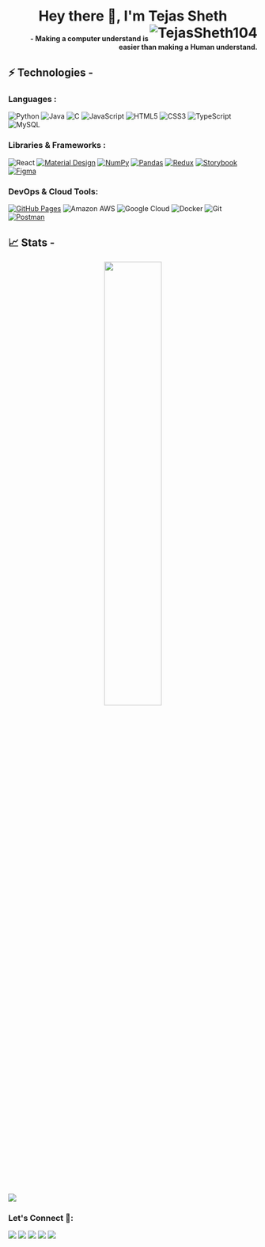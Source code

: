 <!-- <h1 align="center"> Hey there 👋, I'm <a href="http://tejas-sheth.netlify.app/">Tejas Sheth </a> -->
<h1 align="center"> Hey there 👋, I'm Tejas Sheth 
  <img align="right" src="https://komarev.com/ghpvc/?username=TejasSheth104&color=blue" alt="TejasSheth104"/>
</h1>

<!-- <a href="http://tejas-sheth.netlify.app/">Portfolio</a> -->

<h4 align="right">- Making a computer understand is easier than making a Human understand. </h4>

<p> 
</p>

## ⚡ Technologies -
### Languages :
![Python](https://img.shields.io/badge/-Python-black?style=flat-square&logo=Python)
![Java](https://img.shields.io/badge/-Java-E34A86?style=flat-square&logo=java)
![C](https://img.shields.io/badge/-C-00599C?style=flat-square&logo=c)
![JavaScript](https://img.shields.io/badge/-JavaScript-black?style=flat-square&logo=javascript)
![HTML5](https://img.shields.io/badge/-HTML5-E34F26?style=flat-square&logo=html5&logoColor=white)
![CSS3](https://img.shields.io/badge/-CSS3-1572B6?style=flat-square&logo=css3)
![TypeScript](https://img.shields.io/badge/-TypeScript-007ACC?style=flat-square&logo=typescript)
![MySQL](https://img.shields.io/badge/-MySQL-black?style=flat-square&logo=mysql)

### Libraries & Frameworks :
![React](https://img.shields.io/badge/-React-black?style=flat-square&logo=react)
<a href="#"><img alt="Material Design" src="https://img.shields.io/badge/Material%20Design%20-%230081CB.svg?logo=material-design&logoColor=white"></a>
<a href="#"><img alt="NumPy" src="https://img.shields.io/badge/Numpy%20-%23013243.svg?logo=numpy&logoColor=white"></a>
<a href="#"><img alt="Pandas" src="https://img.shields.io/badge/Pandas%20-%23150458.svg?logo=pandas&logoColor=white"></a>
<a href="#"><img alt="Redux" src="https://img.shields.io/badge/Redux-593D88?logo=redux&logoColor=white"></a>
<a href="#"><img alt="Storybook" src="https://img.shields.io/badge/Storybook-EA4C89?logo=storybook&logoColor=white"></a>
<a href="#"><img alt="Figma" src="https://img.shields.io/badge/Figma-F24E1E?&logo=figma&logoColor=white"></a>

### DevOps & Cloud Tools:
<a href="#"><img alt="GitHub Pages" src="https://img.shields.io/badge/GitHub%20Pages-%23327FC7.svg?logo=github&logoColor=white"></a>
![Amazon AWS](https://img.shields.io/badge/Amazon%20AWS-232F3E?style=flat-square&logo=amazon-aws)
![Google Cloud](https://img.shields.io/badge/Google%20Cloud-black?style=flat-square&logo=google-cloud)
![Docker](https://img.shields.io/badge/-Docker-black?style=flat-square&logo=docker)
![Git](https://img.shields.io/badge/-Git-black?style=flat-square&logo=git)
<a href="#"><img alt="Postman" src="https://img.shields.io/badge/Postman-FF6C37?logo=postman&logoColor=white"></a>

## 📈 Stats -
<p align="center">
<!--   <img width="48%" src="https://github-readme-stats.vercel.app/api?username=TejasSheth104&show_icons=true&theme=tokyonight" /> -->
  <img width="48%" src="https://github-readme-streak-stats.herokuapp.com/?user=TejasSheth104&theme=tokyonight" />
</p>

![](https://activity-graph.herokuapp.com/graph?username=TejasSheth104&theme=github)

### Let's Connect 🤝: 
[<img src = "https://img.shields.io/badge/Linkedin-%230077B5.svg?&logo=linkedin&logoColor=black" />][linkedin]
[<img src = "https://img.shields.io/badge/Gmail-%23E4405F.svg?&logo=gmail&logoColor=black">][gmail]
[<img src = "https://img.shields.io/badge/Twitter-%231DA1F2.svg?&logo=twitter&logoColor=black" />][twitter1]
[<img src = "https://img.shields.io/badge/Instagram-E4405F?&logo=instagram&logoColor=black">][instagram]
[<img src = "https://img.shields.io/badge/Medium-E4405F?&logo=medium&logoColor=black">][medium]

[medium]: https://medium.com/@tejas.sheth04
[instagram]: https://instagram.com/tejassheth104
[linkedin]: https://www.linkedin.com/in/tejas-sheth-13149a1a7/
[gmail]: mailto:http://www.tejas.sheth04@gmail.com
[twitter1]: https://twitter.com/TejasSheth104
